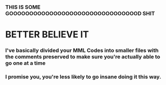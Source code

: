 ### **THIS IS SOME GOOOOOOOOOOOOOOOOOOOOOOOOOOOOOOOOD SHIT** 

# **BETTER BELIEVE IT**

### I've basically divided your MML Codes into smaller files with the comments preserved to make sure you're actually able to go one at a time

### I promise you, you're less likely to go insane doing it this way.


